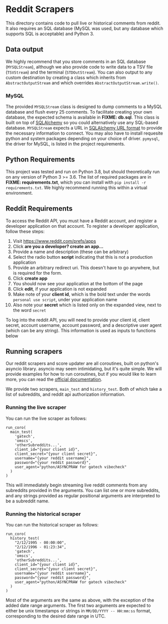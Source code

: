 # Reddit Scrapers

This directory contains code to pull live or historical
comments from reddit. It also requires an SQL database
(MySQL was used, but any database which supports SQL
  is acceptable) and Python 3.

## Data output

We highly recommend that you store comments in an SQL
database (`MYSQLStream`), although we also provide code to write data
to a TSV file (`TSVStream`) and the terminal (`STDOutStream`). You can also output to any custom
destination by creating a class which inherits from
`AbstractOutputStream` and which overrides `AbstractOutputStream.write()`.

### MySQL

The provided `MYSQLStream` class is designed to dump
comments to a MySQL database and flush every 25 comments.
To facilitate creating your own database, the expected
schema is available in **FIXME: db.sql**. This class is
built on top of [SQLAlchemy](https://www.sqlalchemy.org/)
so you could alternatively use any SQL-based database.
`MYSQLStream` expects a URL in [SQLAlchemy URL format](https://docs.sqlalchemy.org/en/14/core/engines.html#database-urls) to provide the necessary
information to connect. You may also have to install
requesite python and system packages depending on your
choice of driver. `pymysql`, the driver for MySQL, is
listed in the project requirements.

## Python Requirements

This project was tested and run on Python 3.8, but
should theoretically run on any version of Python 3 >=
3.6. The list of required packages are in **FIXME: requirements.txt**, which you can install with
`pip install -r requirements.txt`. We highly recommend
running this within a virtual environment.

## Reddit Requirements

To access the Reddit API, you must have a Reddit account,
and register a developer application on that account.
To register a developer application, follow these steps:

1. Visit https://www.reddit.com/prefs/apps
2. Click **are you a developer? create an app...**
3. Provide a name and description (these can be arbitrary)
4. Select the radio button **script** indicating that
this is not a production application
5. Provide an arbitrary redirect uri. This doesn't have
to go anywhere, but is required for the form.
6. Click **create app**
7. You should now see your application at the bottom
of the page
8. Click **edit**, if your application is not expanded
9. Make note of your **client id**, which is the bold text under the words `personal use script`, under your application name
10. Also note your **secret** which is listed only on the
expanded view, next to the word `secret`

To log into the reddit API, you will need to provide
your client id, client secret, account username,
account password, and a descriptive user agent (which can be any string). This information is used as inputs
to functions below

## Running scrapers

Our reddit scrapers and score updater are all coroutines,
built on python's asyncio library. asyncio may seem
intimidating, but it's quite simple. We will provide
examples for how to run coroutines, but if you would like
to learn more, you can read the [official documentation](https://docs.python.org/3/library/asyncio.html).

We provide two scrapers, `main_test` and `history_test`.
Both of which take a list of subreddits, and reddit api
authorization information.

### Running the live scraper

You can run the live scraper as follows:

```
run_coro(
  main_test(
    'gatech',
    'omscs',
    'otherSubreddits...',
    client_id="{your client id}",
    client_secret="{your client secret}",
    username="{your reddit username}",
    password="{your reddit password}",
    user_agent="python/ASYNCPRAW for gatech vibecheck"
  )  
)
```

This will immediately begin streaming live reddit comments from any subreddits provided in the arguments.
You can list one or more subreddits, and any strings
provided as regular positional arguments are interpreted
to be a subreddit name.

### Running the historical scraper

You can run the historical scraper as follows:

```
run_coro(
  history_test(
    "2/12/1995 - 00:00:00",
    "2/12/1996 - 01:23:34",
    'gatech',
    'omscs',
    'otherSubreddits...',
    client_id="{your client id}",
    client_secret="{your client secret}",
    username="{your reddit username}",
    password="{your reddit password}",
    user_agent="python/ASYNCPRAW for gatech vibecheck"
  )  
)
```

Most of the arguments are the same as above, with the
exception of the added date range arguments. The first
two arguments are expected to either be unix timestamps
or strings in `MM/DD/YYYY -- HH:mm:ss` format, corresponding to the desired date range in UTC.
